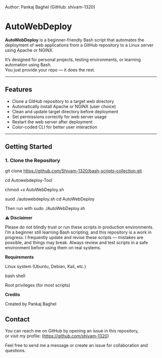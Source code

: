 
Author: Pankaj Baghel (GitHub: shivam-1320)


# AutoWebDeploy

**AutoWebDeploy** is a beginner-friendly Bash script that automates the deployment of web applications from a GitHub repository to a Linux server using Apache or NGINX.

It’s designed for personal projects, testing environments, or learning automation using Bash.  
You just provide your repo — it does the rest.

---

##  Features

- Clone a GitHub repository to a target web directory
- Automatically install Apache or NGINX (user choice)
- Clean and update target directory before deployment
- Set permissions correctly for web server usage
- Restart the web server after deployment
- Color-coded CLI for better user interaction

---

##  Getting Started

### 1. Clone the Repository

git clone https://github.com/Shivam-1320/bash-scripts-collection.git

cd Autowebdeploy-Tool

chmod +x AutoWebDeploy.sh

suod ./autowebdeploy.sh
cd AutoWebDeploy

Then run with sudo ./AutoWebDeploy.sh







**⚠ Disclaimer**

Please do not blindly trust or run these scripts in production environments.
I’m a beginner still learning Bash scripting, and this repository is a work in progress.
I frequently update and revise these scripts — mistakes are possible, and things may break.
Always review and test scripts in a safe environment before using them on real systems.



 
**Requirements**

Linux system (Ubuntu, Debian, Kali, etc.)

bash shell

Root privileges (for most scripts)


 
 **Credits**
 
  Created by Pankaj Baghel

## Contact

You can reach me on GitHub by opening an issue in this repository,  
or visit my profile: (https://github.com/shivam-1320)  

Feel free to send me a message or create an issue for collaboration and questions.
